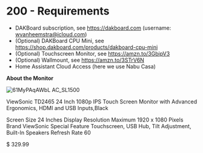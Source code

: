 # 200 - Requirements

- DAKBoard subscription, see https://dakboard.com (username: wvanheemstra@icloud.com)
- (Optional) DAKBoard CPU Mini, see https://shop.dakboard.com/products/dakboard-cpu-mini
- (Optional) Touchscreen Monitor, see https://amzn.to/3GbipV3
- (Optional) Wallmount, see https://amzn.to/3STrV6N
- Home Assistant Cloud Access (here we use Nabu Casa)

**About the Monitor**

![61MyPAqAWbL _AC_SL1500_](https://github.com/vanHeemstraSystems/home-assistant-with-dakboard/assets/1499433/0a5465ec-f2b9-4e19-874e-f0a016247a84)

ViewSonic TD2465 24 Inch 1080p IPS Touch Screen Monitor with Advanced Ergonomics, HDMI and USB Inputs,Black

Screen Size	24 Inches
Display Resolution Maximum	1920 x 1080 Pixels
Brand	ViewSonic
Special Feature	Touchscreen, USB Hub, Tilt Adjustment, Built-In Speakers
Refresh Rate	60

$ 329.99
